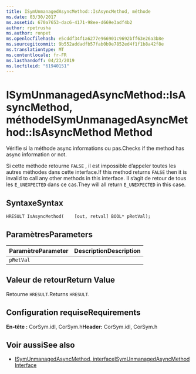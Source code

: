 ```yaml
---
title: ISymUnmanagedAsyncMethod::IsAsyncMethod, méthode
ms.date: 03/30/2017
ms.assetid: 670a7653-dac6-4171-98ee-d669e3adf4b2
author: rpetrusha
ms.author: ronpet
ms.openlocfilehash: e5cddf34f1a6277e966901c9692bff63e26a3b8e
ms.sourcegitcommit: 9b552addadfb57fab0b9e7852ed4f1f1b8a42f8e
ms.translationtype: MT
ms.contentlocale: fr-FR
ms.lasthandoff: 04/23/2019
ms.locfileid: "61940151"
---
```

# <a name="isymunmanagedasyncmethodisasyncmethod-method"></a><span data-ttu-id="f8a98-102">ISymUnmanagedAsyncMethod::IsAsyncMethod, méthode</span><span class="sxs-lookup"><span data-stu-id="f8a98-102">ISymUnmanagedAsyncMethod::IsAsyncMethod Method</span></span>
<span data-ttu-id="f8a98-103">Vérifie si la méthode async informations ou pas.</span><span class="sxs-lookup"><span data-stu-id="f8a98-103">Checks if the method has async information or not.</span></span>  
  
 <span data-ttu-id="f8a98-104">Si cette méthode retourne `FALSE` , il est impossible d’appeler toutes les autres méthodes dans cette interface.</span><span class="sxs-lookup"><span data-stu-id="f8a98-104">If this method returns `FALSE` then it is invalid to call any other methods in this interface.</span></span> <span data-ttu-id="f8a98-105">Il s’agit de retour de tous les `E_UNEXPECTED` dans ce cas.</span><span class="sxs-lookup"><span data-stu-id="f8a98-105">They will all return `E_UNEXPECTED` in this case.</span></span>  
  
## <a name="syntax"></a><span data-ttu-id="f8a98-106">Syntaxe</span><span class="sxs-lookup"><span data-stu-id="f8a98-106">Syntax</span></span>  
  
```idl  
HRESULT IsAsyncMethod(    [out, retval] BOOL* pRetVal);  
```  
  
## <a name="parameters"></a><span data-ttu-id="f8a98-107">Paramètres</span><span class="sxs-lookup"><span data-stu-id="f8a98-107">Parameters</span></span>  
  
|<span data-ttu-id="f8a98-108">Paramètre</span><span class="sxs-lookup"><span data-stu-id="f8a98-108">Parameter</span></span>|<span data-ttu-id="f8a98-109">Description</span><span class="sxs-lookup"><span data-stu-id="f8a98-109">Description</span></span>|  
|---------------|-----------------|  
|`pRetVal`||  
  
## <a name="return-value"></a><span data-ttu-id="f8a98-110">Valeur de retour</span><span class="sxs-lookup"><span data-stu-id="f8a98-110">Return Value</span></span>  
 <span data-ttu-id="f8a98-111">Retourne `HRESULT`.</span><span class="sxs-lookup"><span data-stu-id="f8a98-111">Returns `HRESULT`.</span></span>  
  
## <a name="requirements"></a><span data-ttu-id="f8a98-112">Configuration requise</span><span class="sxs-lookup"><span data-stu-id="f8a98-112">Requirements</span></span>  
 <span data-ttu-id="f8a98-113">**En-tête :** CorSym.idl, CorSym.h</span><span class="sxs-lookup"><span data-stu-id="f8a98-113">**Header:** CorSym.idl, CorSym.h</span></span>  
  
## <a name="see-also"></a><span data-ttu-id="f8a98-114">Voir aussi</span><span class="sxs-lookup"><span data-stu-id="f8a98-114">See also</span></span>

- [<span data-ttu-id="f8a98-115">ISymUnmanagedAsyncMethod, interface</span><span class="sxs-lookup"><span data-stu-id="f8a98-115">ISymUnmanagedAsyncMethod Interface</span></span>](../../../../docs/framework/unmanaged-api/diagnostics/isymunmanagedasyncmethod-interface.md)
